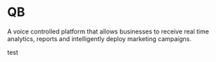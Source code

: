 # QB
A voice controlled platform that allows businesses to receive real time analytics, reports and intelligently deploy marketing campaigns.  

test
